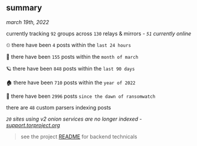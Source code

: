 
## summary
_march 19th, 2022_

currently tracking `92` groups across `130` relays & mirrors - _`51` currently online_

⏲ there have been `4` posts within the `last 24 hours`

🦈 there have been `155` posts within the `month of march`

🪐 there have been `848` posts within the `last 90 days`

🏚 there have been `710` posts within the `year of 2022`

🦕 there have been `2996` posts `since the dawn of ransomwatch`

there are `48` custom parsers indexing posts

_`20` sites using v2 onion services are no longer indexed - [support.torproject.org](https://support.torproject.org/onionservices/v2-deprecation/)_

> see the project [README](https://github.com/thetanz/ransomwatch#ransomwatch--) for backend technicals
